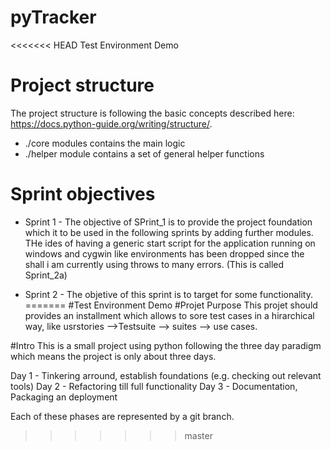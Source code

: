 # pyTracker
<<<<<<< HEAD
Test Environment Demo


# Project structure

The project structure  is following the basic concepts described here: https://docs.python-guide.org/writing/structure/.

* ./core modules contains the main logic
* ./helper module contains a set of general helper functions


# Sprint objectives

* Sprint 1 - The objective of SPrint_1 is to provide the project foundation which it to be used in the 
  following sprints by adding further modules. THe ides of having a generic start script for the application
  running on windows and cygwin like environments has been dropped since the shall i am currently using
  throws to many errors. (This is called Sprint_2a)

* Sprint 2 - The objetive of this sprint is to target for some functionality.
=======
#Test Environment Demo
#Projet Purpose
This projet should provides an installment which allows to sore test cases  in a hirarchical 
way, like usrstories -->Testsuite --> suites  --> use cases.

#Intro
This is a small project using python following the three day paradigm which means the project is only about three days.

Day 1 - Tinkering arround, establish foundations (e.g. checking out relevant tools)
Day 2 - Refactoring till full functionality
Day 3 - Documentation, Packaging an deployment

Each of these phases are represented by a git branch.

>>>>>>> master
